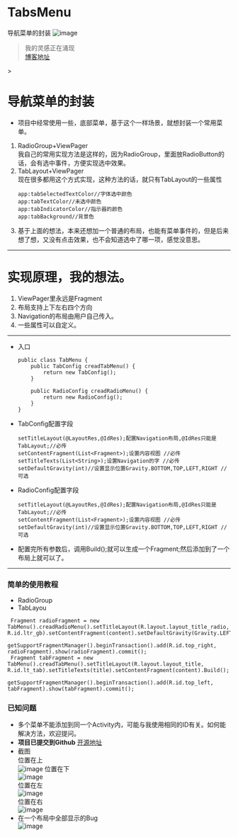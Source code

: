 # TabsMenu
导航菜单的封装
![image](http://ww4.sinaimg.cn/mw690/7a18e5c2jw1f83j1f1tgcj20go06kwfb.jpg)  
> 我的灵感正在涌现    
[博客地址](http://zeffect.cn/index.php/archives/11/)  
<html>
<body>
<object type="application/x-shockwave-flash" data="http://www.ffsup.com/app/mp/play.swf?mp3=http://mp3.ffsup.com/d.php?mp3l1474614896WODY3ZN.mp3" width="240" height="20" id="dewplayer-vol" name="dewplayer-vol">
<param name="wmode" value="transparent" />
<param name="movie" value="http://www.ffsup.com/app/mp/play.swf?mp3=http://mp3.ffsup.com/d.php?mp3l1474614896WODY3ZN.mp3" />>
</object>
</body>
</html>

# 导航菜单的封装  
- 项目中经常使用一些，底部菜单，基于这个一样场景，就想封装一个常用菜单。  
1. RadioGroup+ViewPager  
    我自己的常用实现方法是这样的，因为RadioGroup，里面放RadioButton的话，会有选中事件，方便实现选中效果。  
2. TabLayout+ViewPager  
    现在很多都用这个方式实现，这种方法的话，就只有TabLayout的一些属性  
    ```
    app:tabSelectedTextColor//字体选中颜色
    app:tabTextColor//未选中颜色
    app:tabIndicatorColor//指示器的颜色
    app:tabBackground//背景色
    ```  
3. 基于上面的想法，本来还想加一个普通的布局，也能有菜单事件的，但是后来想了想，又没有点击效果，也不会知道选中了哪一项，感觉没意思。
***  
# 实现原理，我的想法。  
1. ViewPager里永远是Fragment  
2. 布局支持上下左右四个方向  
3. Navigation的布局由用户自己传入。  
4. 一些属性可以自定义。  
***  
- 入口
    ```
    public class TabMenu {
        public TabConfig creadTabMenu() {
            return new TabConfig();
        }

        public RadioConfig creadRadioMenu() {
            return new RadioConfig();
        }
    }
    ```  
- TabConfig配置字段
    ```
    setTitleLayout(@LayoutRes,@IdRes);配置Navigation布局,@IdRes只能是TabLayout;//必传  
    setContentFragment(List<Fragment>);设置内容视图 //必传  
    setTitleTexts(List<String>);设置Navigation的字 //必传  
    setDefaultGravity(int)//设置显示位置Gravity.BOTTOM,TOP,LEFT,RIGHT //可选  
    ```  
- RadioConfig配置字段  
    ```
    setTitleLayout(@LayoutRes,@IdRes);配置Navigation布局,@IdRes只能是TabLayout;//必传  
    setContentFragment(List<Fragment>);设置内容视图 //必传  
    setDefaultGravity(int)//设置显示位置Gravity.BOTTOM,TOP,LEFT,RIGHT //可选  
    ```  
- 配置完所有参数后，调用Build();就可以生成一个Fragment;然后添加到了一个布局上就可以了。  
***  
###  简单的使用教程  
- RadioGroup
- TabLayou  
```  
 Fragment radioFragment = new TabMenu().creadRadioMenu().setTitleLayout(R.layout.layout_title_radio, R.id.ltr_gb).setContentFragment(content).setDefaultGravity(Gravity.LEFT).Build();  
        getSupportFragmentManager().beginTransaction().add(R.id.top_right, radioFragment).show(radioFragment).commit();   
 Fragment tabFragment = new TabMenu().creadTabMenu().setTitleLayout(R.layout.layout_title, R.id.lt_tab).setTitleTexts(title).setContentFragment(content).Build();  
        getSupportFragmentManager().beginTransaction().add(R.id.top_left, tabFragment).show(tabFragment).commit();  
```  
### 已知问题  
- 多个菜单不能添加到同一个Activity内，可能与我使用相同的ID有关。如何能解决方法，欢迎提问。
- **项目已提交到Github**
 [开源地址](https://github.com/xuanu/TabsMenu)  
- 截图  
位置在上  
![image](http://ww3.sinaimg.cn/mw690/7a18e5c2jw1f83kke7ynrj205i08ct8k.jpg)
位置在下  
![image](http://ww3.sinaimg.cn/mw690/7a18e5c2jw1f83kkd7rujj205508ct8k.jpg)  
位置在左  
![image](http://ww1.sinaimg.cn/mw690/7a18e5c2jw1f83kkdptq3j205e08cmx6.jpg)  
位置在右  
![image](http://ww1.sinaimg.cn/mw690/7a18e5c2jw1f83kkcepusj205d08cdft.jpg)  
- 在一个布局中全部显示的Bug  
![image](http://ww1.sinaimg.cn/mw690/7a18e5c2jw1f83kkg2drhj22643uwe3f.jpg)

   

